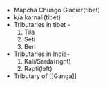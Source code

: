 - Mapcha Chungo Glacier(tibet)
- k/a karnali(tibet)
- Tributaries in tibet - 
	1. Tila
	2. Seti
	3. Beri
- Tributaries in India- 
	1. Kali/Sarda(right)
	2. Rapti(left)
- Tributary of [[Ganga]]


